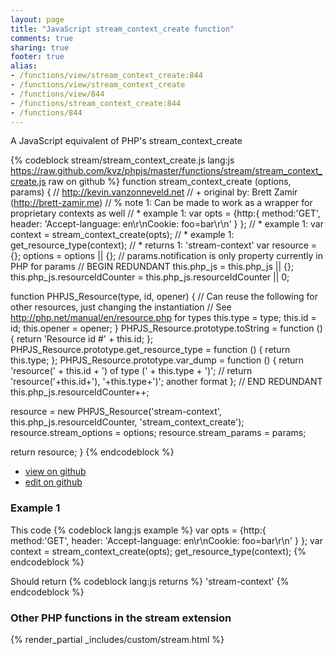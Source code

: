 ```yaml
---
layout: page
title: "JavaScript stream_context_create function"
comments: true
sharing: true
footer: true
alias:
- /functions/view/stream_context_create:844
- /functions/view/stream_context_create
- /functions/view/844
- /functions/stream_context_create:844
- /functions/844
---
```

<!-- Generated by Rakefile:build -->
A JavaScript equivalent of PHP's stream_context_create

{% codeblock stream/stream_context_create.js lang:js https://raw.github.com/kvz/phpjs/master/functions/stream/stream_context_create.js raw on github %}
function stream_context_create (options, params) {
  // http://kevin.vanzonneveld.net
  // +   original by: Brett Zamir (http://brett-zamir.me)
  // %          note 1: Can be made to work as a wrapper for proprietary contexts as well
  // *     example 1: var opts = {http:{ method:'GET', header: 'Accept-language: en\r\nCookie: foo=bar\r\n' } };
  // *     example 1: var context = stream_context_create(opts);
  // *     example 1: get_resource_type(context);
  // *     returns 1: 'stream-context'
  var resource = {};
  options = options || {};
  // params.notification is only property currently in PHP for params
  // BEGIN REDUNDANT
  this.php_js = this.php_js || {};
  this.php_js.resourceIdCounter = this.php_js.resourceIdCounter || 0;

  function PHPJS_Resource(type, id, opener) { // Can reuse the following for other resources, just changing the instantiation
    // See http://php.net/manual/en/resource.php for types
    this.type = type;
    this.id = id;
    this.opener = opener;
  }
  PHPJS_Resource.prototype.toString = function () {
    return 'Resource id #' + this.id;
  };
  PHPJS_Resource.prototype.get_resource_type = function () {
    return this.type;
  };
  PHPJS_Resource.prototype.var_dump = function () {
    return 'resource(' + this.id + ') of type (' + this.type + ')';
    // return 'resource('+this.id+'), '+this.type+')'; another format
  };
  // END REDUNDANT
  this.php_js.resourceIdCounter++;

  resource = new PHPJS_Resource('stream-context', this.php_js.resourceIdCounter, 'stream_context_create');
  resource.stream_options = options;
  resource.stream_params = params;

  return resource;
}
{% endcodeblock %}

 - [view on github](https://github.com/kvz/phpjs/blob/master/functions/stream/stream_context_create.js)
 - [edit on github](https://github.com/kvz/phpjs/edit/master/functions/stream/stream_context_create.js)

### Example 1
This code
{% codeblock lang:js example %}
var opts = {http:{ method:'GET', header: 'Accept-language: en\r\nCookie: foo=bar\r\n' } };
var context = stream_context_create(opts);
get_resource_type(context);
{% endcodeblock %}

Should return
{% codeblock lang:js returns %}
'stream-context'
{% endcodeblock %}


### Other PHP functions in the stream extension
{% render_partial _includes/custom/stream.html %}
